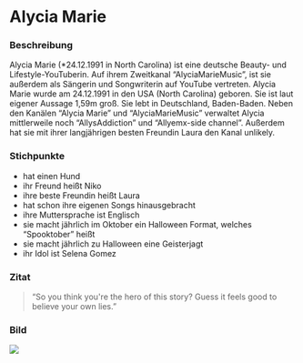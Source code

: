 # Alycia Marie

### Beschreibung

Alycia Marie (*24.12.1991 in North Carolina) ist eine deutsche Beauty- und Lifestyle-YouTuberin. Auf ihrem Zweitkanal “AlyciaMarieMusic”, ist sie außerdem als Sängerin und Songwriterin auf YouTube vertreten. Alycia Marie wurde am 24.12.1991 in den USA (North Carolina) geboren. Sie ist laut eigener Aussage 1,59m groß. Sie lebt in Deutschland, Baden-Baden. Neben den Kanälen “Alycia Marie” und “AlyciaMarieMusic” verwaltet Alycia mittlerweile noch “AllysAddiction” und “Allyemx-side channel”. Außerdem hat sie mit ihrer langjährigen besten Freundin Laura den Kanal unlikely.

### Stichpunkte

- hat einen Hund
- ihr Freund heißt Niko
- ihre beste Freundin heißt Laura
- hat schon ihre eigenen Songs hinausgebracht
- ihre Muttersprache ist Englisch
- sie macht jährlich im Oktober ein Halloween Format, welches “Spooktober” heißt
- sie macht jährlich zu Halloween eine Geisterjagt
- ihr Idol ist Selena Gomez

### Zitat

> “So you think you're the hero of this story? Guess it feels good to believe your own lies.”

### Bild

<img src="https://cdn.shopify.com/s/files/1/0249/4257/5719/products/Alycia-Marie-1991-False-Lashes-12-10-face_1400x1400.jpg?v=1596064826" />
